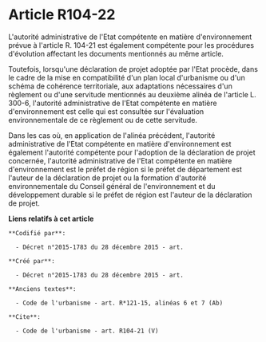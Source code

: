 # Article R104-22

L'autorité administrative de l'Etat compétente en matière d'environnement prévue à l'article R. 104-21 est également
compétente pour les procédures d'évolution affectant les documents mentionnés au même article. 

Toutefois, lorsqu'une déclaration de projet adoptée par l'Etat procède, dans le cadre de la mise en compatibilité d'un plan
local d'urbanisme ou d'un schéma de cohérence territoriale, aux adaptations nécessaires d'un règlement ou d'une servitude
mentionnés au deuxième alinéa de l'article L. 300-6, l'autorité administrative de l'Etat compétente en matière
d'environnement est celle qui est consultée sur l'évaluation environnementale de ce règlement ou de cette servitude. 

Dans les cas où, en application de l'alinéa précédent, l'autorité administrative de l'Etat compétente en matière
d'environnement est également l'autorité compétente pour l'adoption de la déclaration de projet concernée, l'autorité
administrative de l'Etat compétente en matière d'environnement est le préfet de région si le préfet de département est
l'auteur de la déclaration de projet ou la formation d'autorité environnementale du Conseil général de l'environnement et du
développement durable si le préfet de région est l'auteur de la déclaration de projet.

**Liens relatifs à cet article**

	**Codifié par**:

	  - Décret n°2015-1783 du 28 décembre 2015 - art.

	**Créé par**:

	  - Décret n°2015-1783 du 28 décembre 2015 - art.

	**Anciens textes**:

	  - Code de l'urbanisme - art. R*121-15, alinéas 6 et 7 (Ab)

	**Cite**:

	  - Code de l'urbanisme - art. R104-21 (V)
